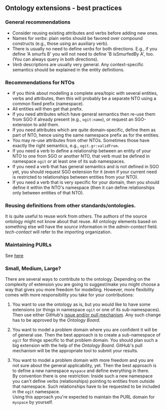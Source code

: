 ## Ontology extensions - best practices

### General recommendations

* Consider reusing existing attributes and verbs before adding new ones.
* Names for _verbs_: plain verbs should be favored over compound constructs (e.g., those using an auxiliary verb).
* There is usually no need to define _verbs_ for both directions. E.g., if you define 'A smurfs B' you will not need to
  define 'B isSmurfedBy A', too. (You can always query in both directions).
* _Verb_ descriptions are usually very general. Any context-specific semantics should be explained in the entity
  definitions.

### Recommendations for NTOs

* If you think about modelling a complete area/topic with several entities, verbs and attributes, then this will
  probably be a separate NTO using a common fixed prefix (namespace).
* All entities will then get that prefix.
* If you need attributes which have general semantics then re-use them from SGO if already present (e.g., `ogit:name`), or
  request an SGO-extension to add them.
* If you need attributes which are quite domain-specific, define them as part of NTO, hence using the same namespace
  prefix as for the entities.
* You may re-use attributes from other NTOs. Sometimes those have exactly the right semantics, e.g.,
  `ogit.gr:validFrom`.
* If you need a verb to define a relationship between an entity of your NTO to one from SGO or another NTO, that verb
  must be defined in namespace `ogit` or at least one of its sub namespaces.
* If you need a verb that has general semantics and is not defined in SGO yet, you should request SGO extension for it
  (even if your current need is restricted to relationships between entities from your NTO).
* If you need a verb that is very specific for your domain, then you should define it within the NTO's namespace (then it
  can define relationships only between entities of that NTO).

### Reusing definitions from other standards/ontologies.

It is quite useful to reuse work from others. The authors of the source ontology might not know about that reuse. All
ontology elements based on something else will have the _source_ information in the *admin-contact* field.
*tech-contact* will refer to the importing organization.

### Maintaining PURLs

See [here](../../blob/master/NTO/PURL_ID_Registration.md)

### Small, Medium, Large?

There are several ways to contribute to the ontology. Depending on the complexity of extension you are going to
suggest/make you might choose a way that gives you more freedom for modelling. However, more flexibility comes with more
responsibility you take for your contributions:

1. You want to use the ontology as is, but you would like to have some extensions (or things in namespace `ogit` or one
of its sub-namespaces). Then use either GitHub's [issue and/or pull mechanism](../../blob/master/CONTRIBUTING.md). Any
such change has to be approved by the _Ontology Board_.

2. You want to model a problem domain where you are confident it will be of general use. Then the best approach is to
create a sub-namespace of `ogit` for things specific to that problem domain. You should plan such a big extension with
the help of the _Ontology Board_. GitHub's pull mechanism will be the appropriate tool to submit your results.

3. You want to model a problem domain with more freedom and you are not sure about the general applicability, yet. Then
the best approach is to define a new namespace `myspace` and define everything in there. <br/> By convention there is one
restriction: Inside such a new namespace you can't define verbs (relationships) pointing to entities from outside that
namespace. Such relationships have to be requested to be included in the `ogit` namespace.<br/> Using this approach you're
expected to maintain the PURL domain for `myspace` by yourself.

